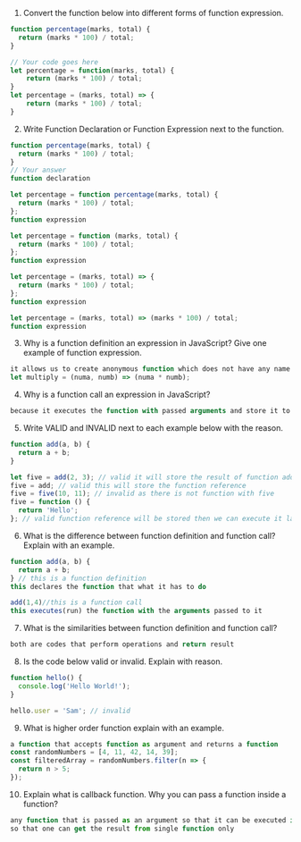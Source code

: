 1. Convert the function below into different forms of function expression.

```js
function percentage(marks, total) {
  return (marks * 100) / total;
}

// Your code goes here
let percentage = function(marks, total) {
    return (marks * 100) / total;
}
let percentage = (marks, total) => {
    return (marks * 100) / total;
}

```

2. Write Function Declaration or Function Expression next to the function.

```js
function percentage(marks, total) {
  return (marks * 100) / total;
}
// Your answer
function declaration
```

```js
let percentage = function percentage(marks, total) {
  return (marks * 100) / total;
};
function expression
```

```js
let percentage = function (marks, total) {
  return (marks * 100) / total;
};
function expression
```

```js
let percentage = (marks, total) => {
  return (marks * 100) / total;
};
function expression
```

```js
let percentage = (marks, total) => (marks * 100) / total;
function expression
```

3. Why is a function definition an expression in JavaScript? Give one example of function expression.
  ```js
  it allows us to create anonymous function which does not have any name and can be executed much faster than function declaration
  let multiply = (numa, numb) => (numa * numb);
  ``` 

4. Why is a function call an expression in JavaScript?
  ```js
  because it executes the function with passed arguments and store it to any variable as a result.
  ```
5. Write VALID and INVALID next to each example below with the reason.

```js
function add(a, b) {
  return a + b;
}

let five = add(2, 3); // valid it will store the result of function add(2, 3).
five = add; // valid this will store the function reference
five = five(10, 11); // invalid as there is not function with five
five = function () {
  return 'Hello';
}; // valid function reference will be stored then we can execute it later
```

6. What is the difference between function definition and function call? Explain with an example.
```js
function add(a, b) {
  return a + b;
} // this is a function definition
this declares the function that what it has to do

add(1,4)//this is a function call
this executes(run) the function with the arguments passed to it 
```

7. What is the similarities between function definition and function call?
```js
both are codes that perform operations and return result
```

8. Is the code below valid or invalid. Explain with reason.

```js
function hello() {
  console.log('Hello World!');
}

hello.user = 'Sam'; // invalid
```

9. What is higher order function explain with an example.
```js
a function that accepts function as argument and returns a function
const randomNumbers = [4, 11, 42, 14, 39];
const filteredArray = randomNumbers.filter(n => {  
  return n > 5;
});
```

10. Explain what is callback function. Why you can pass a function inside a function?
```js
any function that is passed as an argument so that it can be executed in another function 
so that one can get the result from single function only
```